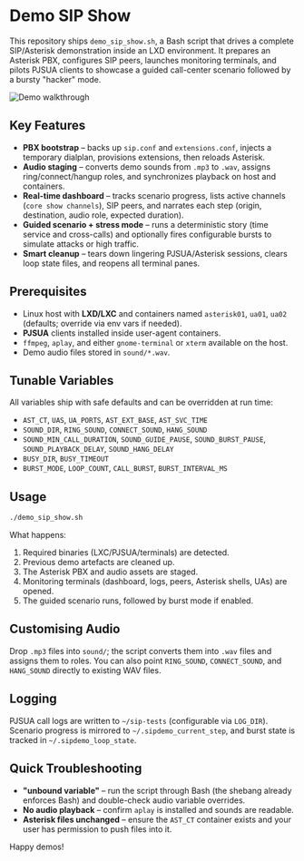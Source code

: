 # Demo SIP Show

This repository ships `demo_sip_show.sh`, a Bash script that drives a complete SIP/Asterisk demonstration inside an LXD environment. It prepares an Asterisk PBX, configures SIP peers, launches monitoring terminals, and pilots PJSUA clients to showcase a guided call-center scenario followed by a bursty "hacker" mode.

![Demo walkthrough](sipdemoenglish.gif)

## Key Features

- **PBX bootstrap** – backs up `sip.conf` and `extensions.conf`, injects a temporary dialplan, provisions extensions, then reloads Asterisk.
- **Audio staging** – converts demo sounds from `.mp3` to `.wav`, assigns ring/connect/hangup roles, and synchronizes playback on host and containers.
- **Real-time dashboard** – tracks scenario progress, lists active channels (`core show channels`), SIP peers, and narrates each step (origin, destination, audio role, expected duration).
- **Guided scenario + stress mode** – runs a deterministic story (time service and cross-calls) and optionally fires configurable bursts to simulate attacks or high traffic.
- **Smart cleanup** – tears down lingering PJSUA/Asterisk sessions, clears loop state files, and reopens all terminal panes.

## Prerequisites

- Linux host with **LXD/LXC** and containers named `asterisk01`, `ua01`, `ua02` (defaults; override via env vars if needed).
- **PJSUA** clients installed inside user-agent containers.
- `ffmpeg`, `aplay`, and either `gnome-terminal` or `xterm` available on the host.
- Demo audio files stored in `sound/*.wav`.

## Tunable Variables

All variables ship with safe defaults and can be overridden at run time:

- `AST_CT`, `UAS`, `UA_PORTS`, `AST_EXT_BASE`, `AST_SVC_TIME`
- `SOUND_DIR`, `RING_SOUND`, `CONNECT_SOUND`, `HANG_SOUND`
- `SOUND_MIN_CALL_DURATION`, `SOUND_GUIDE_PAUSE`, `SOUND_BURST_PAUSE`, `SOUND_PLAYBACK_DELAY`, `SOUND_HANG_DELAY`
- `BUSY_DIR`, `BUSY_TIMEOUT`
- `BURST_MODE`, `LOOP_COUNT`, `CALL_BURST`, `BURST_INTERVAL_MS`

## Usage

```bash
./demo_sip_show.sh
```

What happens:
1. Required binaries (LXC/PJSUA/terminals) are detected.
2. Previous demo artefacts are cleaned up.
3. The Asterisk PBX and audio assets are staged.
4. Monitoring terminals (dashboard, logs, peers, Asterisk shells, UAs) are opened.
5. The guided scenario runs, followed by burst mode if enabled.

## Customising Audio

Drop `.mp3` files into `sound/`; the script converts them into `.wav` files and assigns them to roles. You can also point `RING_SOUND`, `CONNECT_SOUND`, and `HANG_SOUND` directly to existing WAV files.

## Logging

PJSUA call logs are written to `~/sip-tests` (configurable via `LOG_DIR`). Scenario progress is mirrored to `~/.sipdemo_current_step`, and burst state is tracked in `~/.sipdemo_loop_state`.

## Quick Troubleshooting

- **"unbound variable"** – run the script through Bash (the shebang already enforces Bash) and double-check audio variable overrides.
- **No audio playback** – confirm `aplay` is installed and sounds are readable.
- **Asterisk files unchanged** – ensure the `AST_CT` container exists and your user has permission to push files into it.

Happy demos!
